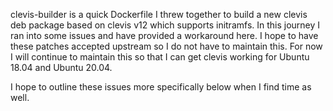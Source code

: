 clevis-builder is a quick Dockerfile I threw together to build a new clevis deb package based on clevis v12 which supports initramfs. In this journey I ran into some issues and have provided a workaround here. I hope to have these patches accepted upstream so I do not have to maintain this. For now I will continue to maintain this so that I can get clevis working for Ubuntu 18.04 and Ubuntu 20.04.

I hope to outline these issues more specifically below when I find time as well.
